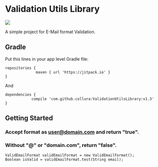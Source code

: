 
# Validation Utils Library

[![](https://jitpack.io/v/collura/ValidEmailFormat.svg)](https://jitpack.io/#collura/ValidEmailFormat) 

A simple project for E-Mail format Validation.

## Gradle

Put this lines in your app level Gradle file:

```
repositories {   
              maven { url 'https://jitpack.io' }
}
```

And

```
dependencies {
	        compile 'com.github.collura:ValidationUtilsLibrary:v1.3'
}
```

## Getting Started

### Accept format as user@domain.com and return "true".
### Without "@" or "domain.com", return "false".

```
ValidEmailFormat validEmailFormat = new ValidEmailFormat();
Boolean isValid = validEmailFormat.test(String email);
	
```



